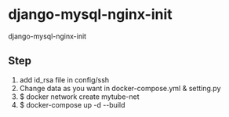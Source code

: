 # django-mysql-nginx-init
django-mysql-nginx-init

## Step
1. add id_rsa file in config/ssh
2. Change data as you want in docker-compose.yml & setting.py
3. $ docker network create mytube-net
4. $ docker-compose up -d --build
